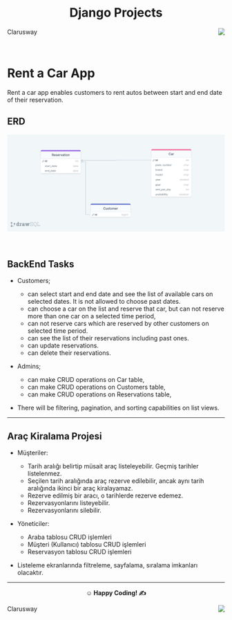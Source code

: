 

<center><h1> Django Projects</h1></center>
<p>Clarusway<img align="right"
  src="https://secure.meetupstatic.com/photos/event/3/1/b/9/600_488352729.jpeg"  width="15px"></p>
<br>


# Rent a Car App

Rent a car app enables customers to rent autos between start and end date of their reservation.

## ERD

![ERD](RentACarAppERD.png)


<br>

## BackEnd Tasks

- Customers;
  - can select start and end date and see the list of available cars on selected dates. It is not allowed to choose past dates.
  - can choose a car on the list and reserve that car, but can not reserve more than one car on a selected time period,
  - can not reserve cars which are reserved by other customers on selected time period.
  - can see the list of their reservations including past ones.
  - can update reservations.
  - can delete their reservations.

- Admins;
  - can make CRUD operations on Car table,
  - can make CRUD operations on Customers table,
  - can make CRUD operations on Reservations table,

- There will be filtering, pagination, and sorting capabilities on list views.


---

##  Araç Kiralama Projesi

* Müşteriler:
  * Tarih aralığı belirtip müsait araç listeleyebilir. Geçmiş tarihler listelenmez.
  * Seçilen tarih aralığında araç rezerve edilebilir, ancak aynı tarih aralığında ikinci bir araç kiralayamaz.
  * Rezerve edilmiş bir aracı, o tarihlerde rezerve edemez.
  * Rezervasyonlarını listeyebilir.
  * Rezervasyonlarını silebilir.
* Yöneticiler:
  * Araba tablosu CRUD işlemleri
  * Müşteri (Kullanıcı) tablosu CRUD işlemleri
  * Reservasyon tablosu CRUD işlemleri

* Listeleme ekranlarında filtreleme, sayfalama, sıralama imkanları olacaktır.

---

**<p align="center">&#9786; Happy Coding! &#9997;</p>**

<p>Clarusway<img align="right"
  src="https://secure.meetupstatic.com/photos/event/3/1/b/9/600_488352729.jpeg"  width="15px"></p>

